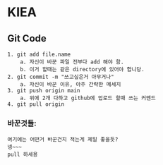 # KIEA
## Git Code
    1. git add file.name
        a. 자신이 바꾼 파일 전부다 add 해야 함.
        b. 이거 할때는 같은 directory에 있어야 합니당.
    2. git commit -m "쓰고싶은거 아무거나"
        a. 자신이 바꾼 이유, 아주 간략한 메세지
    3. git push origin main
        a. 위에 2개 다하고 github에 업로드 할때 쓰는 커맨드
    4. git pull origin

### 바꾼것들:
    여기에는 어떤거 바꾼건지 적는게 제일 좋을듯?
    넹~~~
    pull 하세용